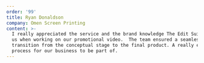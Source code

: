 ```yaml
---
order: '99'
title: Ryan Donaldson
company: Omen Screen Printing
content: >-
  I really appreciated the service and the brand knowledge The Edit Suite gave
  us when working on our promotional video.  The team ensured a seamless
  transition from the conceptual stage to the final product. A really enjoyable
  process for our business to be part of.
---
```

